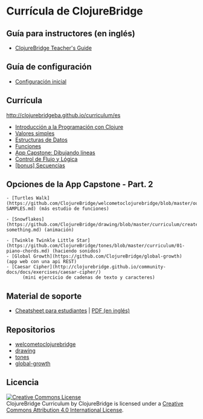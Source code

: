 Currícula de ClojureBridge
==========================

Guía para instructores (en inglés)
-------------
* [ClojureBridge Teacher's Guide](../TEACHING.md)

Guía de configuración
------------
* [Configuración inicial](outline/setup.md)

Currícula
------
<http://clojurebridgeba.github.io/curriculum/es>

* [Introducción a la Programación con Clojure](outline/intro.md)
* [Valores simples](outline/simple_values.md)
* [Estructuras de Datos](outline/data_structures.md)
* [Funciones](outline/functions.md)
* [App Capstone: Dibujando líneas](https://github.com/ClojureBridge/drawing/blob/master/curriculum/first-program.md)
* [Control de Flujo y Lógica](outline/flow_control.md)
* [[bonus] Secuencias](outline/sequences.md)

Opciones de la App Capstone - Part. 2
----------------

    - [Turtles Walk](https://github.com/ClojureBridge/welcometoclojurebridge/blob/master/outline/TURTLE-SAMPLES.md) (más estudio de funciones)

    - [Snowflakes](https://github.com/ClojureBridge/drawing/blob/master/curriculum/create-something.md) (animación)

    - [Twinkle Twinkle Little Star](https://github.com/ClojureBridge/tones/blob/master/curriculum/01-piano-chords.md) (haciendo sonidos)
    - [Global Growth](https://github.com/ClojureBridge/global-growth)  (app web con una api REST)
    - [Caesar Cipher](http://clojurebridge.github.io/community-docs/docs/exercises/caesar-cipher/)
          (mini ejercicio de cadenas de texto y caracteres)

Material de soporte
--------------------
* [Cheatsheet para estudiantes](outline/cheatsheet.md) | [PDF (en inglés)](../ClojurebridgeCheatsheet-v2.pdf)

Repositorios
------------
* [welcometoclojurebridge](https://github.com/ClojureBridge/welcometoclojurebridge)
* [drawing](https://github.com/ClojureBridge/drawing)
* [tones](https://github.com/ClojureBridge/tones)
* [global-growth](https://github.com/ClojureBridge/global-growth)

Licencia
-------
<a rel="license" href="http://creativecommons.org/licenses/by/4.0/deed.en_US"><img alt="Creative Commons License" style="border-width:0" src="http://i.creativecommons.org/l/by/4.0/88x31.png" /></a><br /><span xmlns:dct="http://purl.org/dc/terms/" href="http://purl.org/dc/dcmitype/Text" property="dct:title" rel="dct:type">ClojureBridge Curriculum</span> by <span xmlns:cc="http://creativecommons.org/ns#" property="cc:attributionName">ClojureBridge</span> is licensed under a <a rel="license" href="http://creativecommons.org/licenses/by/4.0/deed.en_US">Creative Commons Attribution 4.0 International License</a>.
